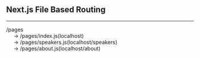 ## Next.js File Based Routing

___________________________________________________
/pages
<br/>
&nbsp;&nbsp;&nbsp;&nbsp; -> /pages/index.js(localhost)<br/>
&nbsp;&nbsp;&nbsp;&nbsp; -> /pages/speakers.js(localhost/speakers)<br/>
&nbsp;&nbsp;&nbsp;&nbsp; -> /pages/about.js(localhost/about)

